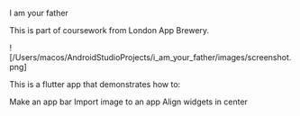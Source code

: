 I am your father

This is part of coursework from London App Brewery.

![/Users/macos/AndroidStudioProjects/i_am_your_father/images/screenshot.png]

This is a flutter app that demonstrates how to:

Make an app bar
Import image to an app
Align widgets in center